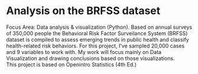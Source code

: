 # Analysis on the BRFSS dataset
Focus Area: Data analysis & visualization (Python).
Based on annual surveys of 350,000 people the Behavioral Risk Factor Surveilance System (BRFSS) dataset is compiled to assess emerging trends in public health and classify health-related risk behaviors.
For this project, I've sampled 20,000 cases and 9 variables to work with. My work will focus mainly on Data Visualization and drawing conclusions based on those visualizations.  
This project is based on Openintro Statistics (4th Ed.)

